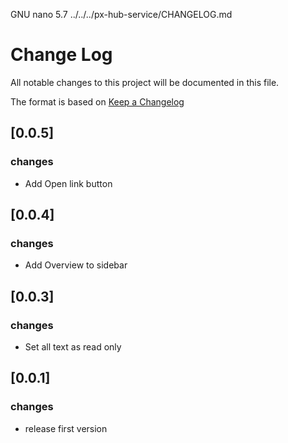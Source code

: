   GNU nano 5.7                                                     ../../../px-hub-service/CHANGELOG.md                                                                
# Change Log

All notable changes to this project will be documented in this file.

The format is based on [Keep a Changelog](http://keepachangelog.com/)

## [0.0.5]
### changes
- Add Open link button


## [0.0.4]
### changes
- Add Overview to sidebar


## [0.0.3]
### changes
- Set all text as read only



## [0.0.1]
### changes
- release first version

